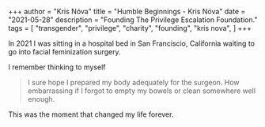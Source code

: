 +++
author = "Kris Nóva"
title = "Humble Beginnings - Kris Nóva"
date = "2021-05-28"
description = "Founding The Privilege Escalation Foundation."
tags = [
"transgender",
"privilege",
"charity",
"founding",
"kris nova",
]
+++

In 2021 I was sitting in a hospital bed in San Franciscio, California waiting to go into facial feminization surgery.

I remember thinking to myself

 > I sure hope I prepared my body adequately for the surgeon. How embarrassing if I forgot to empty my bowels or clean somewhere well enough.
 
This was the moment that changed my life forever. 

